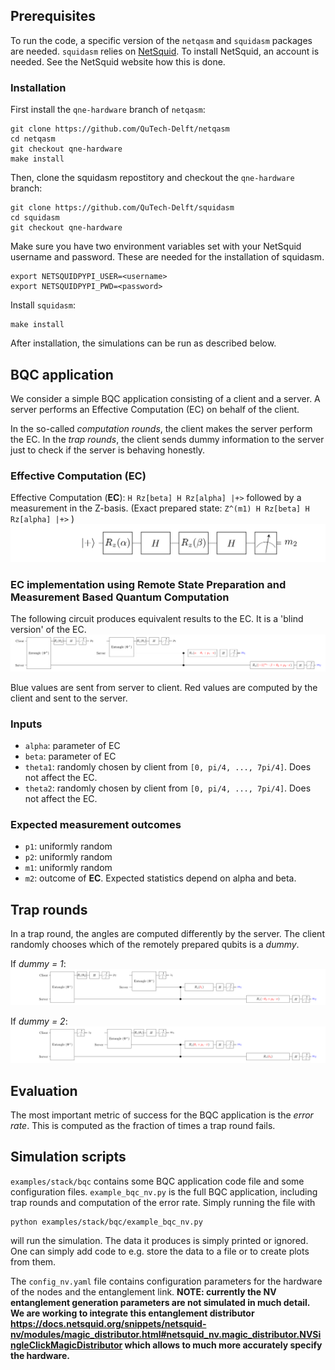 ## Prerequisites
To run the code, a specific version of the `netqasm` and `squidasm` packages are needed.
`squidasm` relies on [NetSquid](https://netsquid.org/).
To install NetSquid, an account is needed. See the NetSquid website how this is done.

### Installation
First install the `qne-hardware` branch of `netqasm`:

```
git clone https://github.com/QuTech-Delft/netqasm
cd netqasm
git checkout qne-hardware
make install
```

Then, clone the squidasm repostitory and checkout the `qne-hardware` branch:
```
git clone https://github.com/QuTech-Delft/squidasm
cd squidasm
git checkout qne-hardware
```

Make sure you have two environment variables set with your NetSquid username and password.
These are needed for the installation of squidasm.
```
export NETSQUIDPYPI_USER=<username>
export NETSQUIDPYPI_PWD=<password>
```

Install `squidasm`:
```
make install
```

After installation, the simulations can be run as described below.

## BQC application

We consider a simple BQC application consisting of a client and a server.
A server performs an Effective Computation (EC) on behalf of the client.

In the so-called *computation rounds*, the client makes the server perform the EC.
In the *trap rounds*, the client sends dummy information to the server just to check
if the server is behaving honestly.

### Effective Computation (EC)
Effective Computation (**EC**): `H Rz[beta] H Rz[alpha] |+>` followed by a measurement in the Z-basis. 
(Exact prepared state: `Z^(m1) H Rz[beta] H Rz[alpha] |+>` )
![](fig/5_6_effective.png)

### EC implementation using Remote State Preparation and Measurement Based Quantum Computation
The following circuit produces equivalent results to the EC.
It is a 'blind version' of the EC.
![](fig/5_6_generic.png)

Blue values are sent from server to client.
Red values are computed by the client and sent to the server.

### Inputs
- `alpha`: parameter of EC
- `beta`: parameter of EC
- `theta1`: randomly chosen by client from `[0, pi/4, ..., 7pi/4]`. Does not affect the EC.
- `theta2`: randomly chosen by client from `[0, pi/4, ..., 7pi/4]`. Does not affect the EC.

### Expected measurement outcomes
- `p1`: uniformly random
- `p2`: uniformly random
- `m1`: uniformly random
- `m2`: outcome of **EC**. Expected statistics depend on alpha and beta.

## Trap rounds
In a trap round, the angles are computed differently by the server.
The client randomly chooses which of the remotely prepared qubits is a *dummy*.

If *dummy = 1*:
![](fig/trap_dummy_1.png)

If *dummy = 2*:
![](fig/trap_dummy_2.png)


## Evaluation
The most important metric of success for the BQC application is the *error rate*. 
This is computed as the fraction of times a trap round fails.


## Simulation scripts
`examples/stack/bqc` contains some BQC application code file and some configuration files. `example_bqc_nv.py` is the full BQC application, including trap rounds and
computation of the error rate. Simply running the file with

```
python examples/stack/bqc/example_bqc_nv.py
```
will run the simulation. The data it produces is simply printed or ignored.
One can simply add code to e.g. store the data to a file or to create plots from them.

The `config_nv.yaml` file contains configuration parameters for the hardware of the nodes and the entanglement link.
**NOTE: currently the NV entanglement generation parameters are not simulated in much detail. We are working to integrate this entanglement distributor https://docs.netsquid.org/snippets/netsquid-nv/modules/magic_distributor.html#netsquid_nv.magic_distributor.NVSingleClickMagicDistributor which allows to much more accurately specify the hardware.**
